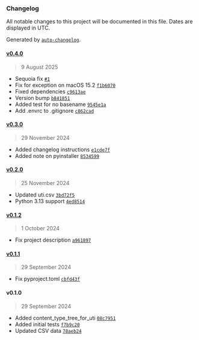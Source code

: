 ### Changelog

All notable changes to this project will be documented in this file. Dates are displayed in UTC.

Generated by [`auto-changelog`](https://github.com/CookPete/auto-changelog).

#### [v0.4.0](https://github.com/RhetTbull/utitools/compare/v0.3.0...v0.4.0)

> 9 August 2025

- Sequoia fix [`#1`](https://github.com/RhetTbull/utitools/pull/1)
- Fix for exception on macOS 15.2 [`f1b6070`](https://github.com/RhetTbull/utitools/commit/f1b607013c052b5c637ee7c4c367c80b0491c618)
- Fixed dependencies [`c9613ae`](https://github.com/RhetTbull/utitools/commit/c9613ae57b8dbec574a5f9cda901defd8b8d901e)
- Version bump [`b841851`](https://github.com/RhetTbull/utitools/commit/b841851a65fc8d72fe7fee7a9d6cf4f6a03ebace)
- Added test for no basename [`9545e1a`](https://github.com/RhetTbull/utitools/commit/9545e1a99bc49220cac5d0f13a9c4bed54271efd)
- Add .envrc to .gitignore [`c862cad`](https://github.com/RhetTbull/utitools/commit/c862cad02d8615400a0f6ff148edc6ba6a362f3b)

#### [v0.3.0](https://github.com/RhetTbull/utitools/compare/v0.2.0...v0.3.0)

> 29 November 2024

- Added changelog instructions [`e1cde7f`](https://github.com/RhetTbull/utitools/commit/e1cde7f479c083c06dda23856f0a84f91daf436a)
- Added note on pyinstaller [`8534599`](https://github.com/RhetTbull/utitools/commit/8534599d86dfc4bf7131eeeff5ede135528008aa)

#### [v0.2.0](https://github.com/RhetTbull/utitools/compare/v0.1.2...v0.2.0)

> 25 November 2024

- Updated uti.csv [`3bd72f5`](https://github.com/RhetTbull/utitools/commit/3bd72f53e5e52e3833227340a97090620e580c9d)
- Python 3.13 support [`4ed8514`](https://github.com/RhetTbull/utitools/commit/4ed8514f85a768fcc218929eea13791289490b67)

#### [v0.1.2](https://github.com/RhetTbull/utitools/compare/v0.1.1...v0.1.2)

> 1 October 2024

- Fix project description [`a961897`](https://github.com/RhetTbull/utitools/commit/a9618976500913ee6ad141655194d24c69ebf0c6)

#### [v0.1.1](https://github.com/RhetTbull/utitools/compare/v0.1.0...v0.1.1)

> 29 September 2024

- Fix pyproject.toml [`cbfd43f`](https://github.com/RhetTbull/utitools/commit/cbfd43fc217242736ac8bef6cedc989283c8a043)

#### v0.1.0

> 29 September 2024

- Added content_type_tree_for_uti [`08c7951`](https://github.com/RhetTbull/utitools/commit/08c7951a386fd4a8795c8e00ba2ab50e6df26f72)
- Added initial tests [`f7b9c20`](https://github.com/RhetTbull/utitools/commit/f7b9c20a17d2d4413cddf524b1de406866e04289)
- Updated CSV data [`78aeb24`](https://github.com/RhetTbull/utitools/commit/78aeb24b96c0bfb9e780570f9cab55ec7dafb1ed)
